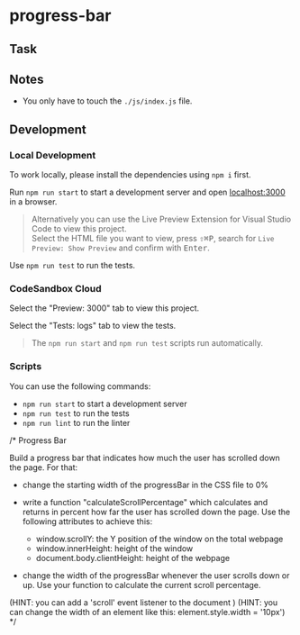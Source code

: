 # progress-bar

## Task

## Notes

- You only have to touch the `./js/index.js` file.

## Development

### Local Development

To work locally, please install the dependencies using `npm i` first.

Run `npm run start` to start a development server and open [localhost:3000](http://localhost:3000) in a browser.

> Alternatively you can use the Live Preview Extension for Visual Studio Code to view this project.  
> Select the HTML file you want to view, press <kbd>⇧</kbd><kbd>⌘</kbd><kbd>P</kbd>, search for `Live Preview: Show Preview` and confirm with <kbd>Enter</kbd>.

Use `npm run test` to run the tests.

### CodeSandbox Cloud

Select the "Preview: 3000" tab to view this project.

Select the "Tests: logs" tab to view the tests.

> The `npm run start` and `npm run test` scripts run automatically.

### Scripts

You can use the following commands:

- `npm run start` to start a development server
- `npm run test` to run the tests
- `npm run lint` to run the linter

/\*
Progress Bar

Build a progress bar that indicates how much the user has scrolled down the page.
For that:

- change the starting width of the progressBar in the CSS file to 0%
- write a function "calculateScrollPercentage" which calculates and returns in percent
  how far the user has scrolled down the page.
  Use the following attributes to achieve this:

  - window.scrollY: the Y position of the window on the total webpage
  - window.innerHeight: height of the window
  - document.body.clientHeight: height of the webpage

- change the width of the progressBar whenever the user scrolls down or up. Use your
  function to calculate the current scroll percentage.

(HINT: you can add a 'scroll' event listener to the document )
(HINT: you can change the width of an element like this: element.style.width = '10px')
\*/
